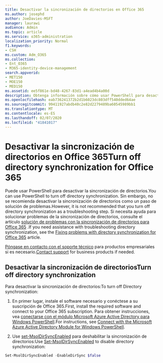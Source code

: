 ```yaml
---
title: Desactivar la sincronización de directorios en Office 365
ms.author: josephd
author: JoeDavies-MSFT
manager: laurawi
audience: Admin
ms.topic: article
ms.service: o365-administration
localization_priority: Normal
f1.keywords:
- CSH
ms.custom: Adm_O365
ms.collection:
- Ent_O365
- M365-identity-device-management
search.appverid:
- MET150
- MOE150
- MED150
ms.assetid: ee5f861e-bd48-4267-83d1-a4ead4b4a00d
description: Obtenga información sobre cómo usar PowerShell para desactivar la sincronización de directorios para Office 365
ms.openlocfilehash: eab736241372b2d1b6023dc803dff540dded64ae
ms.sourcegitcommit: 99411927abdb40c2e82d2279489ba60545989bb1
ms.translationtype: MT
ms.contentlocale: es-ES
ms.lasthandoff: 02/07/2020
ms.locfileid: "41841017"
---
```

# <a name="turn-off-directory-synchronization-for-office-365"></a><span data-ttu-id="e3b09-103">Desactivar la sincronización de directorios en Office 365</span><span class="sxs-lookup"><span data-stu-id="e3b09-103">Turn off directory synchronization for Office 365</span></span>
<span data-ttu-id="e3b09-104">Puede usar PowerShell para desactivar la sincronización de directorios.</span><span class="sxs-lookup"><span data-stu-id="e3b09-104">You can use PowerShell to turn off directory synchronization.</span></span> <span data-ttu-id="e3b09-105">Sin embargo, no se recomienda desactivar la sincronización de directorios como un paso de solución de problemas.</span><span class="sxs-lookup"><span data-stu-id="e3b09-105">However, it is not recommended that you turn off directory synchronization as a troubleshooting step.</span></span> <span data-ttu-id="e3b09-106">Si necesita ayuda para solucionar problemas de la sincronización de directorios, consulte el artículo [solución de problemas con la sincronización de directorios para Office 365](fix-problems-with-directory-synchronization.md) .</span><span class="sxs-lookup"><span data-stu-id="e3b09-106">If you need assistance with troubleshooting directory synchronization, see the [Fixing problems with directory synchronization for Office 365](fix-problems-with-directory-synchronization.md) article.</span></span> 
  
<span data-ttu-id="e3b09-107">[Póngase en contacto con el soporte técnico](https://support.office.com/article/32a17ca7-6fa0-4870-8a8d-e25ba4ccfd4b) para productos empresariales si es necesario.</span><span class="sxs-lookup"><span data-stu-id="e3b09-107">[Contact support](https://support.office.com/article/32a17ca7-6fa0-4870-8a8d-e25ba4ccfd4b) for business products if needed.</span></span>
  
## <a name="turn-off-directory-synchronization"></a><span data-ttu-id="e3b09-108">Desactivar la sincronización de directorios</span><span class="sxs-lookup"><span data-stu-id="e3b09-108">Turn off directory synchronization</span></span>  
<span data-ttu-id="e3b09-109">Para desactivar la sincronización de directorios:</span><span class="sxs-lookup"><span data-stu-id="e3b09-109">To turn off Directory synchronization:</span></span>
  
1. <span data-ttu-id="e3b09-110">En primer lugar, instale el software necesario y conéctese a su suscripción de Office 365.</span><span class="sxs-lookup"><span data-stu-id="e3b09-110">First, install the required software and connect to your Office 365 subscription.</span></span> <span data-ttu-id="e3b09-111">Para obtener instrucciones, vea [conectarse con el módulo Microsoft Azure Active Directory para Windows PowerShell](https://docs.microsoft.com/office365/enterprise/powershell/connect-to-office-365-powershell#connect-with-the-microsoft-azure-active-directory-module-for-windows-powershell).</span><span class="sxs-lookup"><span data-stu-id="e3b09-111">For instructions, see [Connect with the Microsoft Azure Active Directory Module for Windows PowerShell](https://docs.microsoft.com/office365/enterprise/powershell/connect-to-office-365-powershell#connect-with-the-microsoft-azure-active-directory-module-for-windows-powershell).</span></span>
    
2. <span data-ttu-id="e3b09-112">Use [set-MsolDirSyncEnabled](https://go.microsoft.com/fwlink/p/?LinkId=821939) para deshabilitar la sincronización de directorios:</span><span class="sxs-lookup"><span data-stu-id="e3b09-112">Use [Set-MsolDirSyncEnabled](https://go.microsoft.com/fwlink/p/?LinkId=821939) to disable directory synchronization:</span></span> 
    
  ```powershell
  Set-MsolDirSyncEnabled -EnableDirSync $false
  ```
